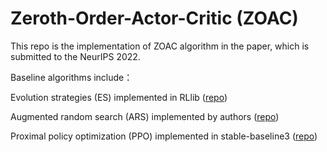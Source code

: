# Zeroth-Order-Actor-Critic (ZOAC)

This repo is the implementation of ZOAC algorithm in the paper, which is submitted to the NeurIPS 2022. 

Baseline algorithms include：

Evolution strategies (ES) implemented in RLlib ([repo](https://github.com/ray-project/ray/tree/master/rllib))

Augmented random search (ARS) implemented by authors ([repo](https://github.com/modestyachts/ARS))

Proximal policy optimization (PPO) implemented in stable-baseline3 ([repo](https://github.com/DLR-RM/stable-baselines3))

